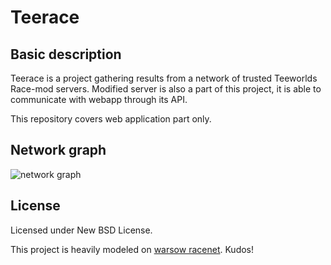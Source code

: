 Teerace
=======

Basic description
-----------------
Teerace is a project gathering results from a network of trusted Teeworlds Race-mod servers.
Modified server is also a part of this project, it is able to communicate with webapp through its API.

This repository covers web application part only.

Network graph
-----
![network graph](https://github.com/chaosk/teerace/raw/master/teerace/media/images/network_graph.png)

License
-------
Licensed under New BSD License.

This project is heavily modeled on [warsow racenet](http://warsow-race.net/). Kudos!
